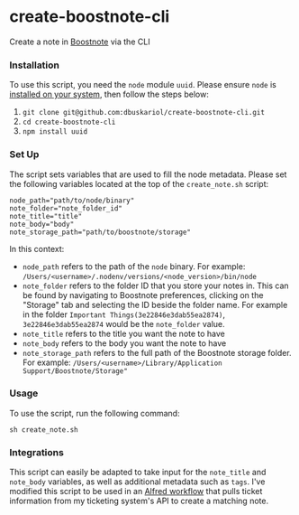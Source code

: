 # create-boostnote-cli
Create a note in [Boostnote](https://github.com/BoostIO/Boostnote) via the CLI

### Installation

To use this script, you need the `node` module `uuid`. Please ensure `node` is [installed on your system](https://nodejs.org/en/), then follow the steps below:

1. `git clone git@github.com:dbuskariol/create-boostnote-cli.git`
2. `cd create-boostnote-cli`
3. `npm install uuid`

### Set Up

The script sets variables that are used to fill the node metadata. Please set the following variables located at the top of the `create_note.sh` script:

```
node_path="path/to/node/binary"
note_folder="note_folder_id"
note_title="title"
note_body="body"
note_storage_path="path/to/boostnote/storage"
```

In this context:

- `node_path` refers to the path of the `node` binary. For example: `/Users/<username>/.nodenv/versions/<node_version>/bin/node`
- `note_folder` refers to the folder ID that you store your notes in. This can be found by navigating to Boostnote preferences, clicking on the "Storage" tab and selecting the ID beside the folder name. For example in the folder `Important Things(3e22846e3dab55ea2874)`, `3e22846e3dab55ea2874` would be the `note_folder` value.
- `note_title` refers to the title you want the note to have
- `note_body` refers to the body you want the note to have
- `note_storage_path` refers to the full path of the Boostnote storage folder. For example: `/Users/<username>/Library/Application Support/Boostnote/Storage"`

### Usage

To use the script, run the following command:

```
sh create_note.sh
```

### Integrations

This script can easily be adapted to take input for the `note_title` and `note_body` variables, as well as additional metadata such as `tags`. I've modified this script to be used in an [Alfred workflow](https://www.alfredapp.com/workflows/) that pulls ticket information from my ticketing system's API to create a matching note.